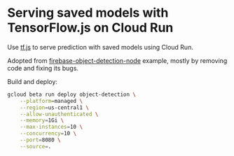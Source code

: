 # Serving saved models with TensorFlow.js on Cloud Run

Use [tf.js](https://github.com/tensorflow/tfjs) to serve prediction
with saved models using Cloud Run.

Adopted from [firebase-object-detection-node](https://github.com/tensorflow/tfjs-examples/tree/master/firebase-object-detection-node) example, mostly by removing code and fixing its bugs.

Build and deploy:

```sh
gcloud beta run deploy object-detection \
    --platform=managed \
    --region=us-central1 \
    --allow-unauthenticated \
    --memory=1Gi \
    --max-instances=10 \
    --concurrency=10 \
    --port=8080 \
    --source=.
```
